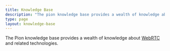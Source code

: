 ```yaml
---
title: Knowledge Base
description: "The pion knowledge base provides a wealth of knowledge about WebRTC and related technologies."
type: page
layout: knowledge-base
---
```

The Pion knowledge base provides a wealth of knowledge about [WebRTC](webrtc/) and related technologies.
